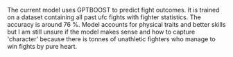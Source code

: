 The current model uses GPTBOOST to predict fight outcomes. It is trained on a dataset containing all past ufc fights with fighter statistics. The accuracy is around 76 %.
Model accounts for physical traits and better skills but I am still unsure if the model makes sense and how to capture 'character' because there is tonnes of unathletic fighters
who manage to win fights by pure heart.
